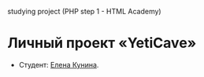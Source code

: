 studying project (PHP step 1 - HTML Academy)
# Личный проект «YetiCave»

* Студент: [Елена Кунина](https://up.htmlacademy.ru/php/7/user/234524).
